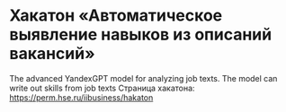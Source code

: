 # Хакатон «Автоматическое выявление навыков из описаний вакансий»
The advanced YandexGPT model for analyzing job texts. The model can write out skills from job texts
Страница хакатона: https://perm.hse.ru/iibusiness/hakaton
